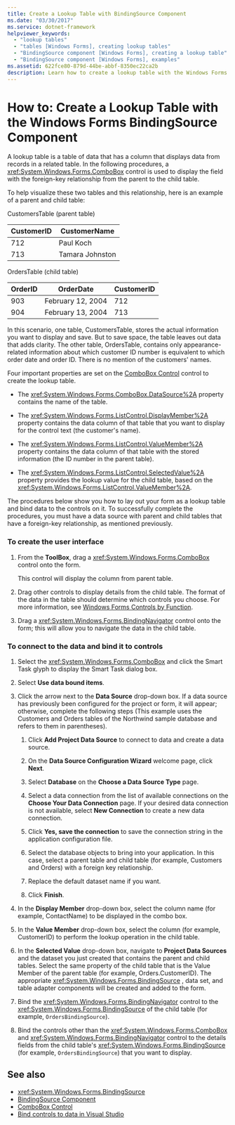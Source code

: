 ```yaml
---
title: Create a Lookup Table with BindingSource Component
ms.date: "03/30/2017"
ms.service: dotnet-framework
helpviewer_keywords: 
  - "lookup tables"
  - "tables [Windows Forms], creating lookup tables"
  - "BindingSource component [Windows Forms], creating a lookup table"
  - "BindingSource component [Windows Forms], examples"
ms.assetid: 622fce80-879d-44be-abbf-8350ec22ca2b
description: Learn how to create a lookup table with the Windows Forms Binding Source component to display the field with the foreign-key relationship.
---
```

# How to: Create a Lookup Table with the Windows Forms BindingSource Component

A lookup table is a table of data that has a column that displays data from records in a related table. In the following procedures, a <xref:System.Windows.Forms.ComboBox> control is used to display the field with the foreign-key relationship from the parent to the child table.  
  
 To help visualize these two tables and this relationship, here is an example of a parent and child table:  
  
 CustomersTable (parent table)  
  
|CustomerID|CustomerName|  
|----------------|------------------|  
|712|Paul Koch|  
|713|Tamara Johnston|  
  
 OrdersTable (child table)  
  
|OrderID|OrderDate|CustomerID|  
|-------------|---------------|----------------|  
|903|February 12, 2004|712|  
|904|February 13, 2004|713|  
  
 In this scenario, one table, CustomersTable, stores the actual information you want to display and save. But to save space, the table leaves out data that adds clarity. The other table, OrdersTable, contains only appearance-related information about which customer ID number is equivalent to which order date and order ID. There is no mention of the customers' names.  
  
 Four important properties are set on the [ComboBox Control](combobox-control-windows-forms.md) control to create the lookup table.  
  
- The <xref:System.Windows.Forms.ComboBox.DataSource%2A> property contains the name of the table.  
  
- The <xref:System.Windows.Forms.ListControl.DisplayMember%2A> property contains the data column of that table that you want to display for the control text (the customer's name).  
  
- The <xref:System.Windows.Forms.ListControl.ValueMember%2A> property contains the data column of that table with the stored information (the ID number in the parent table).  
  
- The <xref:System.Windows.Forms.ListControl.SelectedValue%2A> property provides the lookup value for the child table, based on the <xref:System.Windows.Forms.ListControl.ValueMember%2A>.  
  
 The procedures below show you how to lay out your form as a lookup table and bind data to the controls on it. To successfully complete the procedures, you must have a data source with parent and child tables that have a foreign-key relationship, as mentioned previously.  
  
### To create the user interface  
  
1. From the **ToolBox**, drag a <xref:System.Windows.Forms.ComboBox> control onto the form.  
  
     This control will display the column from parent table.  
  
2. Drag other controls to display details from the child table. The format of the data in the table should determine which controls you choose. For more information, see [Windows Forms Controls by Function](windows-forms-controls-by-function.md).  
  
3. Drag a <xref:System.Windows.Forms.BindingNavigator> control onto the form; this will allow you to navigate the data in the child table.  
  
### To connect to the data and bind it to controls  
  
1. Select the <xref:System.Windows.Forms.ComboBox> and click the Smart Task glyph to display the Smart Task dialog box.  
  
2. Select **Use data bound items**.  
  
3. Click the arrow next to the **Data Source** drop-down box. If a data source has previously been configured for the project or form, it will appear; otherwise, complete the following steps (This example uses the Customers and Orders tables of the Northwind sample database and refers to them in parentheses).  
  
    1. Click **Add Project Data Source** to connect to data and create a data source.  
  
    2. On the **Data Source Configuration Wizard** welcome page, click **Next**.  
  
    3. Select **Database** on the **Choose a Data Source Type** page.  
  
    4. Select a data connection from the list of available connections on the **Choose Your Data Connection** page. If your desired data connection is not available, select **New Connection** to create a new data connection.  
  
    5. Click **Yes, save the connection** to save the connection string in the application configuration file.  
  
    6. Select the database objects to bring into your application. In this case, select a parent table and child table (for example, Customers and Orders) with a foreign key relationship.  
  
    7. Replace the default dataset name if you want.  
  
    8. Click **Finish**.  
  
4. In the **Display Member** drop-down box, select the column name (for example, ContactName) to be displayed in the combo box.  
  
5. In the **Value Member** drop-down box, select the column (for example, CustomerID) to perform the lookup operation in the child table.  
  
6. In the **Selected Value** drop-down box, navigate to **Project Data Sources** and the dataset you just created that contains the parent and child tables. Select the same property of the child table that is the Value Member of the parent table (for example, Orders.CustomerID). The appropriate <xref:System.Windows.Forms.BindingSource> , data set, and table adapter components will be created and added to the form.  
  
7. Bind the <xref:System.Windows.Forms.BindingNavigator> control to the <xref:System.Windows.Forms.BindingSource> of the child table (for example, `OrdersBindingSource`).  
  
8. Bind the controls other than the <xref:System.Windows.Forms.ComboBox> and <xref:System.Windows.Forms.BindingNavigator> control to the details fields from the child table's <xref:System.Windows.Forms.BindingSource> (for example, `OrdersBindingSource`) that you want to display.  
  
## See also

- <xref:System.Windows.Forms.BindingSource>
- [BindingSource Component](bindingsource-component.md)
- [ComboBox Control](combobox-control-windows-forms.md)
- [Bind controls to data in Visual Studio](/visualstudio/data-tools/bind-controls-to-data-in-visual-studio)
